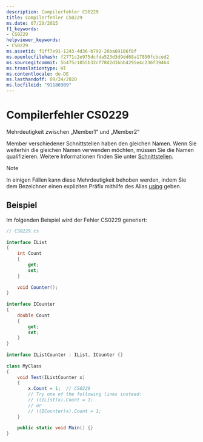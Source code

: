 ```yaml
---
description: Compilerfehler CS0229
title: Compilerfehler CS0229
ms.date: 07/20/2015
f1_keywords:
- CS0229
helpviewer_keywords:
- CS0229
ms.assetid: f1ff7e91-1243-4d36-b792-26ba69186f8f
ms.openlocfilehash: f2771c2e975dcfda523d3d9dd68a17890fcbced2
ms.sourcegitcommit: 5b475c1855b32cf78d2d1bbb4295e4c236f39464
ms.translationtype: HT
ms.contentlocale: de-DE
ms.lasthandoff: 09/24/2020
ms.locfileid: "91180309"
---
```

# <a name="compiler-error-cs0229"></a>Compilerfehler CS0229

Mehrdeutigkeit zwischen „Member1“ und „Member2“  
  
 Member verschiedener Schnittstellen haben den gleichen Namen. Wenn Sie weiterhin die gleichen Namen verwenden möchten, müssen Sie die Namen qualifizieren. Weitere Informationen finden Sie unter [Schnittstellen](../../programming-guide/interfaces/index.md).  
  
> [!NOTE]
> In einigen Fällen kann diese Mehrdeutigkeit behoben werden, indem Sie dem Bezeichner einen expliziten Präfix mithilfe des Alias [using](../keywords/using-directive.md) geben.  
  
## <a name="example"></a>Beispiel  

 Im folgenden Beispiel wird der Fehler CS0229 generiert:  
  
```csharp  
// CS0229.cs  
  
interface IList  
{  
    int Count  
    {  
        get;  
        set;  
    }  
  
    void Counter();  
}  
  
interface ICounter  
{  
    double Count  
    {  
        get;  
        set;  
    }  
}  
  
interface IListCounter : IList, ICounter {}  
  
class MyClass  
{  
    void Test(IListCounter x)  
    {  
        x.Count = 1;  // CS0229  
        // Try one of the following lines instead:  
        // ((IList)x).Count = 1;  
        // or  
        // ((ICounter)x).Count = 1;  
    }  
  
    public static void Main() {}  
}  
```
